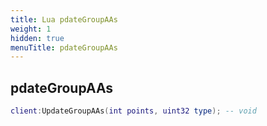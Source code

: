 ```yaml
---
title: Lua pdateGroupAAs
weight: 1
hidden: true
menuTitle: pdateGroupAAs
---
```

## pdateGroupAAs
```lua
client:UpdateGroupAAs(int points, uint32 type); -- void
```